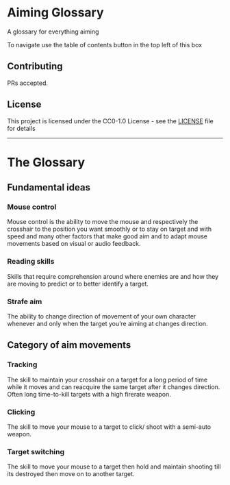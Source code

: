 # Aiming Glossary

A glossary for everything aiming

To navigate use the table of contents button in the top left of this box

## Contributing

PRs accepted.

## License

This project is licensed under the CC0-1.0 License - see the [LICENSE](LICENSE) file for details

---

# The Glossary

## Fundamental ideas

### Mouse control

Mouse control is the ability to move the mouse and respectively the crosshair to the position you want smoothly or to stay on target and with speed and many other factors that make good aim and to adapt mouse movements based on visual or audio feedback.

### Reading skills

Skills that require comprehension around where enemies are and how they are moving to predict or to better identify a target.

### Strafe aim

The ability to change direction of movement of your own character whenever and only when the target you’re aiming at changes direction.

## Category of aim movements

### Tracking

The skill to maintain your crosshair on a target for a long period of time while it moves and can reacquire the same target after it changes direction. Often long time-to-kill targets with a high firerate weapon.

### Clicking

The skill to move your mouse to a target to click/ shoot with a semi-auto weapon.

### Target switching

The skill to move your mouse to a target then hold and maintain shooting till its destroyed then move on to another target. 
